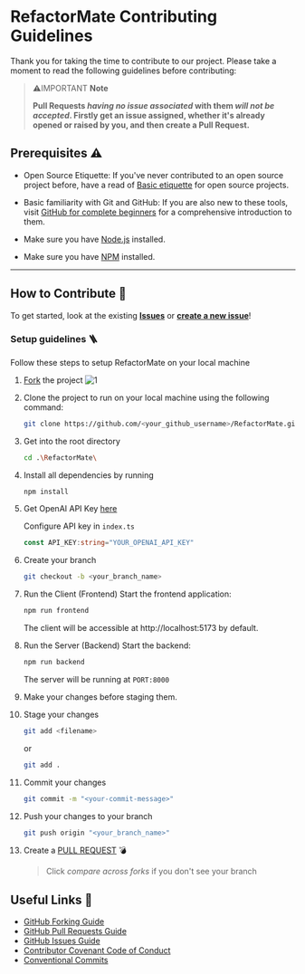 # RefactorMate Contributing Guidelines

Thank you for taking the time to contribute to our project. Please take a moment to read the following guidelines before contributing:

> ⚠️IMPORTANT **Note**
>
> **Pull Requests _having no issue associated_ with them _will not be accepted_. Firstly get an issue assigned, whether it's already opened or raised by you, and then create a Pull Request.**

## Prerequisites ⚠️

- Open Source Etiquette: If you've never contributed to an open source project before, have a read of [Basic etiquette](https://developer.mozilla.org/en-US/docs/MDN/Community/Open_source_etiquette) for open source projects.

- Basic familiarity with Git and GitHub: If you are also new to these tools, visit [GitHub for complete beginners](https://developer.mozilla.org/en-US/docs/MDN/Contribute/GitHub_beginners) for a comprehensive introduction to them.

- Make sure you have [Node.js](https://nodejs.org/) installed.
- Make sure you have [NPM](https://docs.npmjs.com/downloading-and-installing-node-js-and-npm) installed.

---

## How to Contribute 🤔

To get started, look at the existing [**Issues**](https://github.com/harmeetsingh11/RefactorMate/issues) or [**create a new issue**](https://github.com/harmeetsingh11/RefactorMate/issues/new/choose)!

### Setup guidelines 🪜
Follow these steps to setup RefactorMate on your local machine

1. [Fork](https://github.com/harmeetsingh11/RefactorMate/fork) the project
   ![1](https://github.com/harmeetsingh11/RefactorMate/assets/130365071/7348d460-6fbc-471a-810f-4eddf8718fa9)

2. Clone the project to run on your local machine using the following command:

   ```sh
   git clone https://github.com/<your_github_username>/RefactorMate.git
   ```

3. Get into the root directory

   ```sh
   cd .\RefactorMate\
   ```

4. Install all dependencies by running

   ```sh
   npm install
   ```
5. Get OpenAI API Key [here](https://openai.com/product)

    Configure API key in `index.ts` 

    ```ts
    const API_KEY:string="YOUR_OPENAI_API_KEY"
    ```

6. Create your branch

   ```sh
   git checkout -b <your_branch_name>
   ```

7. Run the Client (Frontend)
    Start the frontend application:

    ```bash
    npm run frontend
    ```
    The client will be accessible at http://localhost:5173 by default.


8. Run the Server (Backend)
    Start the backend:

    ```bash
    npm run backend
    ```
    The server will be running at `PORT:8000`

9. Make your changes before staging them.

10. Stage your changes

      ```bash
      git add <filename>
      ```
      or

      ```bash
      git add .
      ```

11. Commit your changes

      ```bash
      git commit -m "<your-commit-message>"
      ```

12. Push your changes to your branch

    ```bash
    git push origin "<your_branch_name>"
    ```

13. Create a [PULL REQUEST](https://github.com/harmeetsingh11/RefactorMate/compare) 💣

    > Click _compare across forks_ if you don't see your branch


## Useful Links 🔗

- [GitHub Forking Guide](https://docs.github.com/en/get-started/quickstart/fork-a-repo)
- [GitHub Pull Requests Guide](https://docs.github.com/en/pull-requests/collaborating-with-pull-requests/proposing-changes-to-your-work-with-pull-requests/about-pull-requests)
- [GitHub Issues Guide](https://docs.github.com/en/issues/tracking-your-work-with-issues/about-issues)
- [Contributor Covenant Code of Conduct](https://www.contributor-covenant.org/version/2/1/code_of_conduct/)
- [Conventional Commits](https://www.conventionalcommits.org/en/v1.0.0/)

